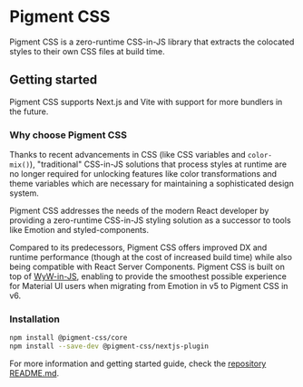 # Pigment CSS

Pigment CSS is a zero-runtime CSS-in-JS library that extracts the colocated styles to their own CSS files at build time.

## Getting started

Pigment CSS supports Next.js and Vite with support for more bundlers in the future.

### Why choose Pigment CSS

Thanks to recent advancements in CSS (like CSS variables and `color-mix()`), "traditional" CSS-in-JS solutions that process styles at runtime are no longer required for unlocking features like color transformations and theme variables which are necessary for maintaining a sophisticated design system.

Pigment CSS addresses the needs of the modern React developer by providing a zero-runtime CSS-in-JS styling solution as a successor to tools like Emotion and styled-components.

Compared to its predecessors, Pigment CSS offers improved DX and runtime performance (though at the cost of increased build time) while also being compatible with React Server Components.
Pigment CSS is built on top of [WyW-in-JS](https://wyw-in-js.dev/), enabling to provide the smoothest possible experience for Material UI users when migrating from Emotion in v5 to Pigment CSS in v6.

### Installation

<!-- #default-branch-switch -->

```bash
npm install @pigment-css/core
npm install --save-dev @pigment-css/nextjs-plugin
```

<!-- Replace this with the documentation link once it is available. -->

For more information and getting started guide, check the [repository README.md](https://github.com/mui/pigment-css).

